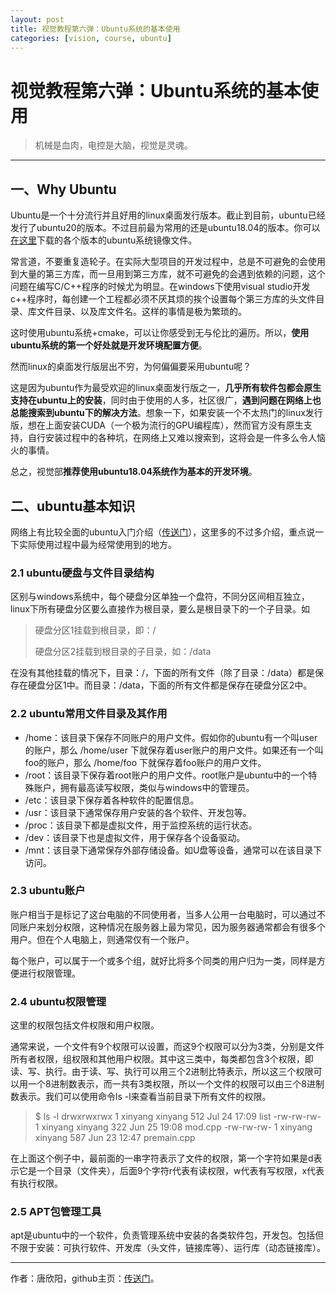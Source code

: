 ```yaml
---
layout: post
title: 视觉教程第六弹：Ubuntu系统的基本使用
categories: [vision, course, ubuntu]
---
```


# 视觉教程第六弹：Ubuntu系统的基本使用

> 机械是血肉，电控是大脑，视觉是灵魂。

---

## 一、Why Ubuntu

Ubuntu是一个十分流行并且好用的linux桌面发行版本。截止到目前，ubuntu已经发行了ubuntu20的版本。不过目前最为常用的还是ubuntu18.04的版本。你可以[在这里](https://ubuntu.com/)下载的各个版本的ubuntu系统镜像文件。

常言道，不要重复造轮子。在实际大型项目的开发过程中，总是不可避免的会使用到大量的第三方库，而一旦用到第三方库，就不可避免的会遇到依赖的问题，这个问题在编写C/C++程序的时候尤为明显。在windows下使用visual studio开发c++程序时，每创建一个工程都必须不厌其烦的挨个设置每个第三方库的头文件目录、库文件目录、以及库文件名。这样的事情是极为繁琐的。

这时使用ubuntu系统+cmake，可以让你感受到无与伦比的遍历。所以，**使用ubuntu系统的第一个好处就是开发环境配置方便**。

然而linux的桌面发行版层出不穷，为何偏偏要采用ubuntu呢？

这是因为ubuntu作为最受欢迎的linux桌面发行版之一，**几乎所有软件包都会原生支持在ubuntu上的安装**，同时由于使用的人多，社区很广，**遇到问题在网络上也总能搜索到ubuntu下的解决方法**。想象一下，如果安装一个不太热门的linux发行版，想在上面安装CUDA（一个极为流行的GPU编程库），然而官方没有原生支持，自行安装过程中的各种坑，在网络上又难以搜索到，这将会是一件多么令人恼火的事情。

总之，视觉部**推荐使用ubuntu18.04系统作为基本的开发环境**。

## 二、ubuntu基本知识

网络上有比较全面的ubuntu入门介绍（[传送门](https://wiki.ubuntu.org.cn/%E6%96%B0%E6%89%8B%E5%85%A5%E9%97%A8%E6%8C%87%E5%BC%95)），这里多的不过多介绍，重点说一下实际使用过程中最为经常使用到的地方。

### 2.1 ubuntu硬盘与文件目录结构

区别与windows系统中，每个硬盘分区单独一个盘符，不同分区间相互独立，linux下所有硬盘分区要么直接作为根目录，要么是根目录下的一个子目录。如

> 硬盘分区1挂载到根目录，即：/
>
> 硬盘分区2挂载到根目录的子目录，如：/data

在没有其他挂载的情况下，目录：/，下面的所有文件（除了目录：/data）都是保存在硬盘分区1中。而目录：/data，下面的所有文件都是保存在硬盘分区2中。

### 2.2 ubuntu常用文件目录及其作用

* /home：该目录下保存不同账户的用户文件。假如你的ubuntu有一个叫user的账户，那么 /home/user 下就保存着user账户的用户文件。如果还有一个叫foo的账户，那么 /home/foo 下就保存着foo账户的用户文件。
* /root：该目录下保存着root账户的用户文件。root账户是ubuntu中的一个特殊账户，拥有最高读写权限，类似与windows中的管理员。
* /etc：该目录下保存着各种软件的配置信息。
* /usr：该目录下通常保存用户安装的各个软件、开发包等。
* /proc：该目录下都是虚拟文件，用于监控系统的运行状态。
* /dev：该目录下也是虚拟文件，用于保存各个设备驱动。
* /mnt：该目录下通常保存外部存储设备。如U盘等设备，通常可以在该目录下访问。

### 2.3 ubuntu账户

账户相当于是标记了这台电脑的不同使用者，当多人公用一台电脑时，可以通过不同账户来划分权限，这种情况在服务器上最为常见，因为服务器通常都会有很多个用户。但在个人电脑上，则通常仅有一个账户。

每个账户，可以属于一个或多个组，就好比将多个同类的用户归为一类，同样是方便进行权限管理。

### 2.4 ubuntu权限管理

这里的权限包括文件权限和用户权限。

通常来说，一个文件有9个权限可以设置，而这9个权限可以分为3类，分别是文件所有者权限，组权限和其他用户权限。其中这三类中，每类都包含3个权限，即读、写、执行。由于读、写、执行可以用三个2进制比特表示，所以这三个权限可以用一个8进制数表示，而一共有3类权限，所以一个文件的权限可以由三个8进制数表示。我们可以使用命令ls -l来查看当前目录下所有文件的权限。

>$ ls -l
>drwxrwxrwx 1 xinyang xinyang 512 Jul 24 17:09 list
>-rw-rw-rw- 1 xinyang xinyang 322 Jun 25 19:08 mod.cpp
>-rw-rw-rw- 1 xinyang xinyang 587 Jun 23 12:47 premain.cpp

在上面这个例子中，最前面的一串字符表示了文件的权限，第一个字符如果是d表示它是一个目录（文件夹），后面9个字符r代表有读权限，w代表有写权限，x代表有执行权限。



### 2.5 APT包管理工具

apt是ubuntu中的一个软件，负责管理系统中安装的各类软件包，开发包。包括但不限于安装：可执行软件、开发库（头文件，链接库等）、运行库（动态链接库）。

---

作者：唐欣阳，github主页：[传送门](https://github.com/xinyang-go)。